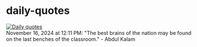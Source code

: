 # daily-quotes
[![Daily quotes](https://github.com/ceepu8/daily-quotes/actions/workflows/daily-quote.yml/badge.svg)](https://github.com/ceepu8/daily-quotes/actions/workflows/daily-quote.yml)<br/>
November 16, 2024 at 12:11 PM: "The best brains of the nation may be found on the last benches of the classroom." - Abdul Kalam
